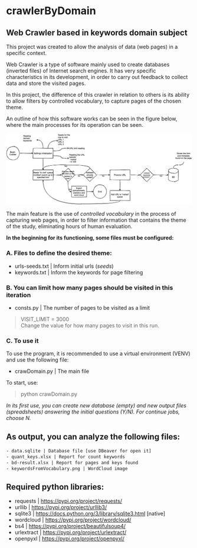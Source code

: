 # crawlerByDomain
## Web Crawler based in keywords domain subject

This project was created to allow the analysis of data (web pages) in a specific context.

Web Crawler is a type of software mainly used to create databases (inverted files) of Internet search engines. It has very specific characteristics in its development, in order to carry out feedback to collect data and store the visited pages.

In this project, the difference of this crawler in relation to others is its ability to allow filters by controlled vocabulary, to capture pages of the chosen theme.

An outline of how this software works can be seen in the figure below, where the main processes for its operation can be seen.

<img src="/img/Esquema.Homeopatia-us.jpg" alt="Schema CrawlerByDomain">

The main feature is the use of *controlled vocabulary* in the process of capturing web pages, in order to filter information that contains the theme of the study, eliminating hours of human evaluation.

**In the beginning for its functioning, some files must be configured:**
### A. Files to define the desired theme:
- urls-seeds.txt | Inform initial urls (*seeds*)
- keywords.txt | Inform the keywords for page filtering

### B. You can limit how many pages should be visited in this iteration 
- consts.py | The number of pages to be visited as a limit 
> VISIT_LIMIT = 3000  
Change the value for how many pages to visit in this run.

### C. To use it
To use the program, it is recommended to use a virtual environment (VENV) and use the following file:
- crawDomain.py | The main file 

To start, use: 
> python crawDomain.py

*In its first use, you can create new database (empty) and new output files (spreadsheets) answering the initial questions (Y/N). For continue jobs, choose N.*

## As output, you can analyze the following files:
```
- data.sqlite | Database file [use DBeaver for open it]
- quant_keys.xlsx | Report for count keywords
- bd-result.xlsx | Report for pages and keys found
- keywordsFromVocabulary.png | WordCloud image
```

## Required python libraries:
- requests | https://pypi.org/project/requests/
- urllib | https://pypi.org/project/urllib3/
- sqlite3 | https://docs.python.org/3/library/sqlite3.html [native]
- wordcloud | https://pypi.org/project/wordcloud/
- bs4 | https://pypi.org/project/beautifulsoup4/
- urlextract | https://pypi.org/project/urlextract/
- openpyxl | https://pypi.org/project/openpyxl/